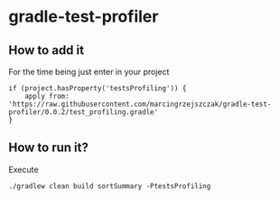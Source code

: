 # gradle-test-profiler

## How to add it

For the time being just enter in your project

```
if (project.hasProperty('testsProfiling')) {
    apply from: 'https://raw.githubusercontent.com/marcingrzejszczak/gradle-test-profiler/0.0.2/test_profiling.gradle'
}
```

## How to run it?

Execute

```
./gradlew clean build sortSummary -PtestsProfiling
```
